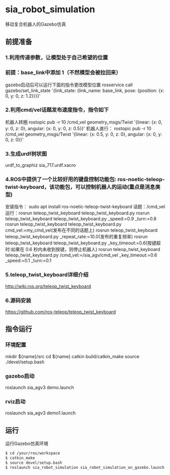 # sia_robot_simulation

移动复合机器人的Gazebo仿真

## 前提准备
### 1.利用传递参数，让模型处于自己希望的位置
### 前提：base_link中添加  <kinematic>1</kinematic>（不然模型会被拉回来）
gazebo启动后可以运行下面的指令更改模型位置
rosservice call gazebo/set_link_state '{link_state: {link_name: base_link, pose: {position: {x: 0, y: 0, z: 1.2}}}}'

### 2.利用cmd/vel话题发布速度指令，指令如下
机器人转圈
rostopic pub -r 10 /cmd_vel geometry_msgs/Twist '{linear: {x: 0, y: 0, z: 0}, angular: {x: 0, y: 0, z: 0.5}}'
机器人直行：
rostopic pub -r 10 /cmd_vel geometry_msgs/Twist '{linear: {x: 0.5, y: 0, z: 0}, angular: {x: 0, y: 0, z: 0}}'
### 3.生成urdf树状图
urdf_to_graphiz sia_717.urdf.xacro
### 4.ROS中提供了一个比较好用的键盘控制功能包: ros-noetic-teleop-twist-keyboard，该功能包，可以控制机器人的运动(重点是消息类型)
安装指令：
sudo apt install ros-noetic-teleop-twist-keyboard
话题：/cmd_vel
运行：rosrun teleop_twist_keyboard teleop_twist_keyboard.py
     rosrun teleop_twist_keyboard teleop_twist_keyboard.py _speed:=0.9 _turn:=0.8
     rosrun teleop_twist_keyboard teleop_twist_keyboard.py cmd_vel:=my_cmd_vel(发布在不同的话题上)
     rosrun teleop_twist_keyboard teleop_twist_keyboard.py _repeat_rate:=10.0(发布的重复频率)
     rosrun teleop_twist_keyboard teleop_twist_keyboard.py _key_timeout:=0.6(按键超时:如果在 0.6 秒内未收到按键，则停止机器人)
     rosrun teleop_twist_keyboard teleop_twist_keyboard.py /cmd_vel:=/sia_agv/cmd_vel _key_timeout:=0.6 _speed:=0.1 _turn:=0.1
### 5.teleop_twist_keyboard详细介绍
http://wiki.ros.org/teleop_twist_keyboard
### 6.源码安装
https://github.com/ros-teleop/teleop_twist_keyboard
## 指令运行
### 环境配置
mkdir ${name}/src
cd ${name}
catkin build/catkin_make
source ./devel/setup.bash
### gazebo启动
roslaunch sia_agv3 demo.launch
### rviz启动
roslaunch sia_agv3 demo1.launch

## 运行

运行Gazebo仿真环境

```bash
$ cd /your/ros/workspace
$ catkin_make
$ source devel/setup.bash
$ roslaunch sia_robot_simulation sia_robot_simulation_on_gazebo.launch
```

